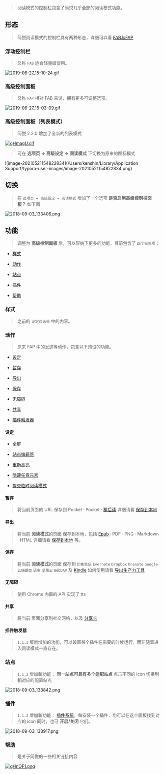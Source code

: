 > 阅读模式的控制栏包含了简悦几乎全部的阅读模式功能。

形态
---

> 简悦阅读模式的控制栏具有两种形态，详细可以看 [FAB与FAP](浮动控制面板（FAP）与浮动控制栏（FAB）)

### 浮动控制栏

> 又称 `FAB` 适合轻量级使用。

![2019-06-27_15-10-24.gif](https://i.loli.net/2019/06/27/5d146c3273ecd34745.gif)

### 高级控制面板

> 又称 `FAP` 相对 FAB 来说，拥有更多可调整选项。

![2019-06-27_15-03-09.gif](https://i.loli.net/2019/06/27/5d146a7b95e9045622.gif)

### 高级控制面板（列表模式）

> 简悦 2.2.0 增加了全新的列表模式

[![gHmagU.gif](https://z3.ax1x.com/2021/05/21/gHmagU.gif)](https://imgtu.com/i/gHmagU)

> 可在 **选项页 → 高级设定 → 阅读模式** 下切换为原来的图标模式

![image-20210521154822834](/Users/kenshin/Library/Application Support/typora-user-images/image-20210521154822834.png)

## 切换

> 在 `选项页 → 高级设定 → 阅读模式` 增加了一个选项 **是否启用高级控制栏面板？** 如下图 

![2018-09-03_133406.png](https://i.loli.net/2018/09/03/5b8cc83673970.png)

功能
---

> 调整为 **高级控制面板** 后，可以容纳下更多的功能，目前包含了 `四个标签项`：

- [样式](阅读模式-控制栏?id=样式)

- [动作](阅读模式-控制栏?id=动作)

- [站点](阅读模式-控制栏?id=站点)

- [插件](阅读模式-控制栏?id=插件)

- [帮助](阅读模式-控制栏?id=帮助)

### 样式
> 之前的 `设定对话框` 中的内容。

### 动作
> 原来 FAP 中的发送等动作，包含以下预设的功能。

- [设定](阅读模式-控制栏?id=设定)

- [暂存](阅读模式-控制栏?id=暂存)

- [导出](阅读模式-控制栏?id=导出)

- [保存](阅读模式-控制栏?id=保存)

- [无障碍](阅读模式-控制栏?id=无障碍)

- [共享](阅读模式-控制栏?id=共享)

- [插件触发器](阅读模式-控制栏?id=插件触发器)

#### 设定

- 全屏

- [站点编辑器](站点编辑器)

- [重新高亮](重新高亮)

- [隐藏任意元素](隐藏任意元素)

- [提交临时阅读模式](临时阅读模式)

#### 暂存

> 将当前页面的 URL 保存到 Pocket · Pocket · [稍后读](稍后读) 详细请看 [保存到本地](保存到本地)

#### 导出

> 将当前 **阅读模式**的页面 保存到本地，包括  [Epub](发送到-Epub) · PDF · PNG · Markdown · HTML 详细请看 [保存到本地](保存到本地) 等。

#### 保存

> 将当前 **阅读模式**的页面 保存到 `印象笔记` `Evernote`  `Dropbox` `Onenote` `Google 云端硬盘` `语雀` `坚果云` `WebDAV` 及 [Kindle](发送到-Kindle)  如何使用请看 [导出生产力工具](导出生产力工具) 

#### 无障碍

> 使用 Chrome 内置的 API 实现了 tts 

#### 共享

> 将当前 页面分享到社交网络，以及 [分享卡](分享卡)

#### 插件触发器

> `1.1.3` 版新增加的功能，可以设置某个插件在需要的时候运行，而非随着进入阅读模式一直存在。

### 站点
> `1.1.2` 增加新功能： **同一站点可具有多个适配站点** 点击不同的 icon 切换到相对应的配置站点

![2018-09-03_133842.png](https://i.loli.net/2018/09/03/5b8cc9e6b06c9.png)

### 插件
> `1.1.2` 增加新功能： [插件系统](插件系统)，每安装一个插件，均可以在这个面板找到对应的 icon 同时，也可 **开启/关闭** 它们。

![2018-09-03_133917.png](https://i.loli.net/2018/09/03/5b8cca48376e8.png)

### 帮助

> 是关于简悦的一些相关链接内容

[![gHnOF1.png](https://z3.ax1x.com/2021/05/21/gHnOF1.png)](https://imgtu.com/i/gHnOF1)